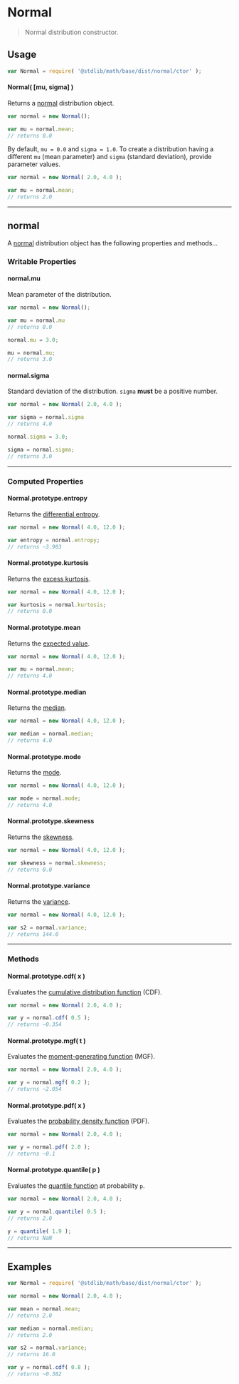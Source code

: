 # Normal

> Normal distribution constructor.


<!-- Section to include introductory text. Make sure to keep an empty line after the intro `section` element and another before the `/section` close. -->

<section class="intro">

</section>

<!-- /.intro -->

<!-- Package usage documentation. -->

<section class="usage">

## Usage

``` javascript
var Normal = require( '@stdlib/math/base/dist/normal/ctor' );
```

#### Normal( \[mu, sigma\] )

Returns a [normal][normal] distribution object.

``` javascript
var normal = new Normal();

var mu = normal.mean;
// returns 0.0
```

By default, `mu = 0.0` and `sigma = 1.0`. To create a distribution having a different `mu` (mean parameter) and `sigma` (standard deviation), provide parameter values.

``` javascript
var normal = new Normal( 2.0, 4.0 );

var mu = normal.mean;
// returns 2.0
```

---

## normal

A [normal][normal] distribution object has the following properties and methods...

### Writable Properties

#### normal.mu

Mean parameter of the distribution.

``` javascript
var normal = new Normal();

var mu = normal.mu
// returns 0.0

normal.mu = 3.0;

mu = normal.mu;
// returns 3.0 
```

#### normal.sigma

Standard deviation of the distribution. `sigma` __must__ be a positive number.

``` javascript
var normal = new Normal( 2.0, 4.0 );

var sigma = normal.sigma
// returns 4.0

normal.sigma = 3.0;

sigma = normal.sigma;
// returns 3.0 
```

---

### Computed Properties

#### Normal.prototype.entropy

Returns the [differential entropy][entropy].

``` javascript
var normal = new Normal( 4.0, 12.0 );

var entropy = normal.entropy;
// returns ~3.903
```

#### Normal.prototype.kurtosis

Returns the [excess kurtosis][kurtosis].

``` javascript
var normal = new Normal( 4.0, 12.0 );

var kurtosis = normal.kurtosis;
// returns 0.0
```

#### Normal.prototype.mean

Returns the [expected value][expected-value].

``` javascript
var normal = new Normal( 4.0, 12.0 );

var mu = normal.mean;
// returns 4.0
```

#### Normal.prototype.median

Returns the [median][median].

``` javascript
var normal = new Normal( 4.0, 12.0 );

var median = normal.median;
// returns 4.0
```

#### Normal.prototype.mode

Returns the [mode][mode].

``` javascript
var normal = new Normal( 4.0, 12.0 );

var mode = normal.mode;
// returns 4.0
```

#### Normal.prototype.skewness

Returns the [skewness][skewness].

``` javascript
var normal = new Normal( 4.0, 12.0 );

var skewness = normal.skewness;
// returns 0.0
```

#### Normal.prototype.variance

Returns the [variance][variance].

``` javascript
var normal = new Normal( 4.0, 12.0 );

var s2 = normal.variance;
// returns 144.0    
```

---

### Methods

#### Normal.prototype.cdf( x )

Evaluates the [cumulative distribution function][cdf] (CDF).

``` javascript
var normal = new Normal( 2.0, 4.0 );

var y = normal.cdf( 0.5 );
// returns ~0.354
```

#### Normal.prototype.mgf( t )

Evaluates the [moment-generating function][mgf] (MGF).

``` javascript
var normal = new Normal( 2.0, 4.0 );

var y = normal.mgf( 0.2 );
// returns ~2.054
```

#### Normal.prototype.pdf( x )

Evaluates the [probability density function][pdf] (PDF).

``` javascript
var normal = new Normal( 2.0, 4.0 );

var y = normal.pdf( 2.0 );
// returns ~0.1
```

#### Normal.prototype.quantile( p )

Evaluates the [quantile function][quantile-function] at probability `p`.

``` javascript
var normal = new Normal( 2.0, 4.0 );

var y = normal.quantile( 0.5 );
// returns 2.0

y = quantile( 1.9 );
// returns NaN
```

</section>

<!-- /.usage -->

<!-- Package usage notes. Make sure to keep an empty line after the `section` element and another before the `/section` close. -->

<section class="notes">

</section>

<!-- /.notes -->

<!-- Package usage examples. -->

---

<section class="examples">

## Examples

``` javascript
var Normal = require( '@stdlib/math/base/dist/normal/ctor' );

var normal = new Normal( 2.0, 4.0 );

var mean = normal.mean;
// returns 2.0

var median = normal.median;
// returns 2.0

var s2 = normal.variance;
// returns 16.0

var y = normal.cdf( 0.8 );
// returns ~0.382
```

</section>

<!-- /.examples -->

<!-- Section to include cited references. If references are included, add a horizontal rule *before* the section. Make sure to keep an empty line after the `section` element and another before the `/section` close. -->

<section class="references">

</section>

<!-- /.references -->

<!-- Section for all links. Make sure to keep an empty line after the `section` element and another before the `/section` close. -->

<section class="links">

[normal]: https://en.wikipedia.org/wiki/Normal_distribution

[cdf]: https://en.wikipedia.org/wiki/Cumulative_distribution_function
[mgf]: https://en.wikipedia.org/wiki/Moment-generating_function
[pdf]: https://en.wikipedia.org/wiki/Probability_density_function
[quantile-function]: https://en.wikipedia.org/wiki/Quantile_function

[entropy]: https://en.wikipedia.org/wiki/Entropy_%28information_theory%29
[expected-value]: https://en.wikipedia.org/wiki/Expected_value
[kurtosis]: https://en.wikipedia.org/wiki/Kurtosis
[median]: https://en.wikipedia.org/wiki/Median
[mode]: https://en.wikipedia.org/wiki/Mode_%28statistics%29
[skewness]: https://en.wikipedia.org/wiki/Skewness
[variance]: https://en.wikipedia.org/wiki/Variance

</section>

<!-- /.links -->
